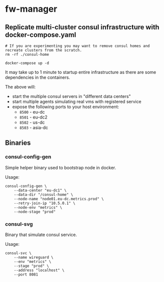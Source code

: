 # fw-manager

## Replicate multi-cluster consul infrastructure with docker-compose.yaml

```shell
# If you are experimenting you may want to remove consul homes and recreate clusters from the scratch.
rm -rf ./consul-home

docker-compose up -d
```

It may take up to 1 minute to startup entire infrastructure as there are some dependencies in the containers.

The above will:

- start the multiple consul servers in "different data centers"
- start multiple agents simulating real vms with registered service
- expose the following ports to your host environment:
    - `8500` - eu-dc
    - `8501` - eu-dc2
    - `8502` - us-dc
    - `8503` - asia-dc



## Binaries

### consul-config-gen

Simple helper binary used to bootstrap node in docker.

Usage:

```shell
consul-config-gen \
    --data-center "eu-dc1" \
    --data-dir "/consul-home" \
    --node-name "node01.eu-dc.metrics.prod" \
    --retry-join-ip "10.5.0.1" \
    --node-env "metrics" \
    --node-stage "prod"
```

### consul-svg

Binary that simulate consul service.

Usage:

```shell
consul-svc \
    --name wireguard \
    --env "metrics" \
    --stage "prod" \
    --address "localhost" \
    --port 8081
```